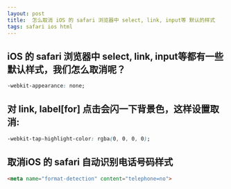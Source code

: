 ```yaml
---
layout: post
title:  怎么取消 iOS 的 safari 浏览器中 select, link, input等 默认的样式
tags: safari ios html
---
```


## iOS 的 safari 浏览器中 select, link, input等都有一些默认样式，我们怎么取消呢？

```css
-webkit-appearance: none;
```

## 对 link, label[for] 点击会闪一下背景色，这样设置取消:

```css
-webkit-tap-highlight-color: rgba(0, 0, 0, 0);
```

## 取消iOS 的 safari 自动识别电话号码样式
```html
<meta name="format-detection" content="telephone=no">
```
